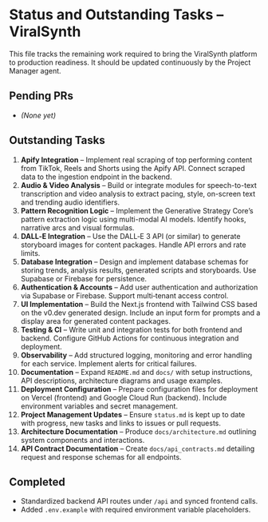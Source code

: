 # Status and Outstanding Tasks – ViralSynth

This file tracks the remaining work required to bring the ViralSynth platform to production readiness. It should be updated continuously by the Project Manager agent.

## Pending PRs
- *(None yet)*

## Outstanding Tasks
1. **Apify Integration** – Implement real scraping of top performing content from TikTok, Reels and Shorts using the Apify API. Connect scraped data to the ingestion endpoint in the backend.
2. **Audio & Video Analysis** – Build or integrate modules for speech-to-text transcription and video analysis to extract pacing, style, on-screen text and trending audio identifiers.
3. **Pattern Recognition Logic** – Implement the Generative Strategy Core’s pattern extraction logic using multi-modal AI models. Identify hooks, narrative arcs and visual formulas.
4. **DALL‑E Integration** – Use the DALL‑E 3 API (or similar) to generate storyboard images for content packages. Handle API errors and rate limits.
5. **Database Integration** – Design and implement database schemas for storing trends, analysis results, generated scripts and storyboards. Use Supabase or Firebase for persistence.
6. **Authentication & Accounts** – Add user authentication and authorization via Supabase or Firebase. Support multi‑tenant access control.
7. **UI Implementation** – Build the Next.js frontend with Tailwind CSS based on the v0.dev generated design. Include an input form for prompts and a display area for generated content packages.
8. **Testing & CI** – Write unit and integration tests for both frontend and backend. Configure GitHub Actions for continuous integration and deployment.
9. **Observability** – Add structured logging, monitoring and error handling for each service. Implement alerts for critical failures.
10. **Documentation** – Expand `README.md` and `docs/` with setup instructions, API descriptions, architecture diagrams and usage examples.
11. **Deployment Configuration** – Prepare configuration files for deployment on Vercel (frontend) and Google Cloud Run (backend). Include environment variables and secret management.
12. **Project Management Updates** – Ensure `status.md` is kept up to date with progress, new tasks and links to issues or pull requests.
13. **Architecture Documentation** – Produce `docs/architecture.md` outlining system components and interactions.
14. **API Contract Documentation** – Create `docs/api_contracts.md` detailing request and response schemas for all endpoints.

## Completed
- Standardized backend API routes under `/api` and synced frontend calls.
- Added `.env.example` with required environment variable placeholders.
